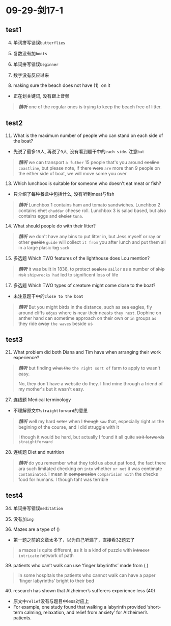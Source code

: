 # 09-29-剑17-1

## test1

4. 单词拼写错误`butterflies`
7. 复数没有加`boots`
8. 单词拼写错误`beginner`
10. 数字没有反应过来

1. making sure the beach does not have (1)  on it
  - 正在划关键词, 没有跟上音频

> ***精听***
> one of the regular ones is trying to keep the beach free of litter.

## test2

11. What is the maximum number of people who can stand on each side of the boat?
  - 先说了最多`15`人, 再说了`9`人, 没有看到题干中的`each side`. 注意`but`

> ***精听***
> we can transport `a futher` 15 people that's you around ~~cosline~~ `coastline`, but please note, if there ~~were~~ `are` more than 9 people on the either side of boat, we will move some you over

13. Which lunchbox is suitable for someone who doesn't eat meat or fish?
  - 只介绍了每种餐盒中包括什么, 没有听到meat与fish

> ***精听***
> Lunchbox 1 contains ham and tomato sandwiches.
> Lunchbox 2 contains ~~chet~~ `chaddar` cheese roll.
> Lunchbox 3 is salad based, but also contains eggs and ~~chelar~~ `tuna`.

14. What should people do with their litter?

> ***精听***
> we don't have any bins to put litter in, but Jess myself or ray or other ~~guaids~~ `guide` will collect `it from` you after lunch and put them all in a large plasic ~~lag~~ `sack`


15. 多选题 Which TWO features of the lighthouse does Lou mention?

> ***精听***
> it was built in 1838, to protect ~~sealers~~ `sailor` as a number of  ~~ship risk~~  `shipwrecks had` led to significent loss of life


17. 多选题 Which TWO types of creature might come close to the boat?
  - 未注意题干中的`close to the boat`

> ***精听***
> But you might birds in the distance, such as sea eagles, fly around cliffs `edges` where ~~is near their neasts~~ `they nest`.
> Dophine on anther hand can sometime approach on their own or `in` groups `as` they ride ~~away~~ `the waves` beside us

## test3

21. What problem did both Diana and Tim have when arranging their work experience?

> ***精听***
> but finding ~~what the~~ `the right sort of` farm to apply to wasn't easy.
> 
> No, they don't have a website do they.
> I find mine through a friend of my mother's but it wasn't easy.


27. 连线题 Medical terminology
  - 不理解原文中`straightforward`的意思 

> ***精听***
> well my hard ~~sctor~~  when I ~~though~~ `saw` that, especially right `at` the begining of the course, and I did struggle with it
>
> I though it would be hard, but actually I found it all quite ~~strit forwards~~ `straightforward`


28. 连线题 Diet and nutrition

> ***精听***
> do you remember what they told us about pat food,  the fact there ara such limitated checking ~~on~~ `into`  whether `or not` it was ~~contimate~~ `contaminated`. I mean in  ~~comparesion~~ `comparision with` the checks food for humans. I though taht was terrible


## test4

34. 单词拼写错误`meditation`
38. 没有加`ing`

31. Mazes are a type of ()
  - 第一题之前的文章太多了，以为自己听漏了，直接看32题去了

> a mazes is quite different, as it is a kind of puzzle with ~~intracer~~ `intricate` network of path


39. patients who can’t walk can use ‘finger labyrinths’ made from ( )

> in some hospitals the patients who cannot walk can have a paper ‘finger labyrinths’ bright to their bed

40. research has shown that Alzheimer’s sufferers experience less (40)
  - 原文中`relief`没有与题目中less对应上
  - For example, one study found that walking a labyrinth provided ‘short-term calming, relaxation, and relief from anxiety’ for Alzheimer’s patients.
